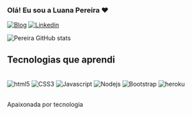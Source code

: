 ### Olá! Eu sou a Luana Pereira ❤️

[![Blog](https://img.shields.io/badge/Instagram-E4405F?style=for-the-badge&logo=instagram&logoColor=white)](https://instagram.com/pereiraluanna?igshid=YmMyMTA2M2Y=)
[![Linkedin](https://img.shields.io/badge/LinkedIn-0077B5?style=for-the-badge&logo=linkedin&logoColor=white)](https://www.linkedin.com/in/luana-pereira-564389216/)

![Pereira GitHub stats](https://github-readme-stats.vercel.app/api?username=luannapereira&show_icons=true&theme=onedark)

## Tecnologias que aprendi
<div style= "display: inline_block"><br/>
    <img align="center" alt="html5" src="https://img.shields.io/badge/HTML5-E34F26?style=for-the-badge&logo=html5&logoColor=white"/>
<img align="center" alt="CSS3" src="https://img.shields.io/badge/CSS3-1572B6?style=for-the-badge&logo=css3&logoColor=white"/>
<img align="center" alt="Javascript" src="https://img.shields.io/badge/JavaScript-F7DF1E?style=for-the-badge&logo=javascript&logoColor=black"/>
<img align="center" alt="Nodejs" src="https://img.shields.io/badge/Node.js-43853D?style=for-the-badge&logo=node.js&logoColor=white"/>
<img align="center" alt="Bootstrap" src="https://img.shields.io/badge/Bootstrap-563D7C?style=for-the-badge&logo=bootstrap&logoColor=white"/>
<img align="center" alt="heroku" src="https://img.shields.io/badge/Heroku-430098?style=for-the-badge&logo=heroku&logoColor=whiteE"/>

</div><br/>

Apaixonada por tecnologia 

